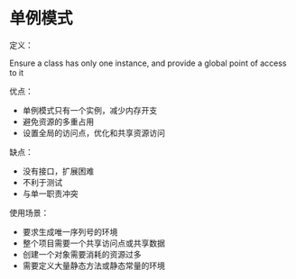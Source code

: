 # 单例模式

定义：

Ensure a class has only one instance, and provide a global point of access to it

优点：
- 单例模式只有一个实例，减少内存开支
- 避免资源的多重占用
- 设置全局的访问点，优化和共享资源访问

缺点：
- 没有接口，扩展困难
- 不利于测试
- 与单一职责冲突

使用场景：
- 要求生成唯一序列号的环境
- 整个项目需要一个共享访问点或共享数据
- 创建一个对象需要消耗的资源过多
- 需要定义大量静态方法或静态常量的环境



